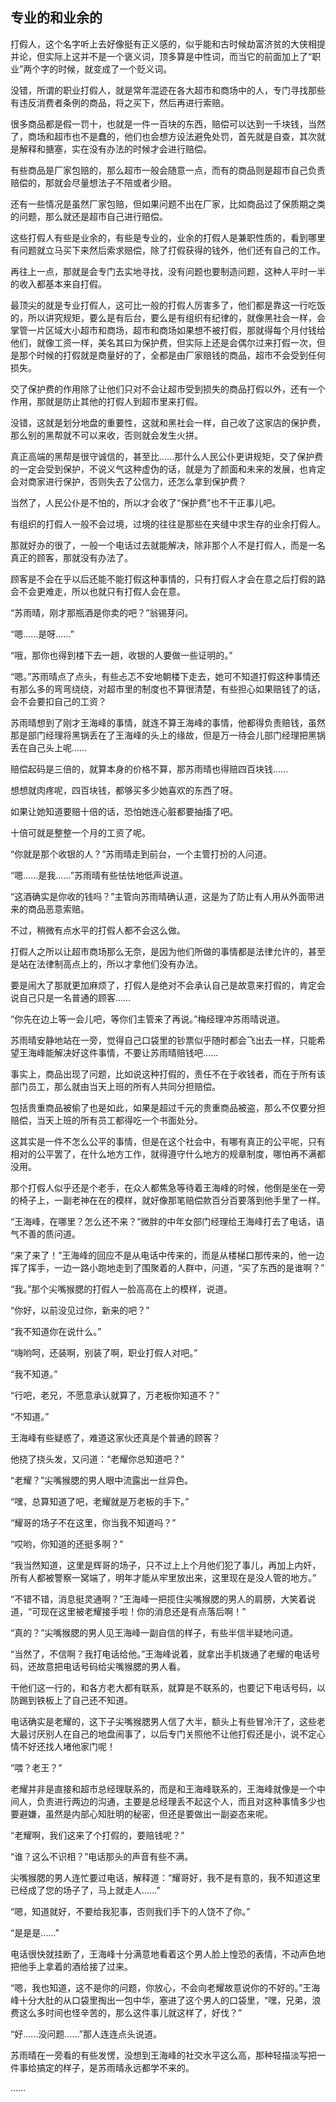 ## 专业的和业余的

打假人，这个名字听上去好像挺有正义感的，似乎能和古时候劫富济贫的大侠相提并论，但实际上这并不是一个褒义词，顶多算是中性词，而当它的前面加上了“职业”两个字的时候，就变成了一个贬义词。

没错，所谓的职业打假人，就是常年混迹在各大超市和商场中的人，专门寻找那些有违反消费者条例的商品，将之买下，然后再进行索赔。

很多商品都是假一罚十，也就是一件一百块的东西，赔偿可以达到一千块钱，当然了，商场和超市也不是蠢的，他们也会想方设法避免处罚，首先就是自查，其次就是解释和搪塞，实在没有办法的时候才会进行赔偿。

有些商品是厂家包赔的，那么超市一般会随意一点，而有的商品则是超市自己负责赔偿的，那就会尽量想法子不陪或者少赔。

还有一些情况是虽然厂家包赔，但如果问题不出在厂家，比如商品过了保质期之类的问题，那么就还是超市自己进行赔偿。

这些打假人有些是业余的，有些是专业的，业余的打假人是兼职性质的，看到哪里有问题就立马买下来然后索求赔偿，除了打假获得的钱外，他们还有自己的工作。

再往上一点，那就是会专门去实地寻找，没有问题也要制造问题，这种人平时一半的收入都基本来自打假。

最顶尖的就是专业打假人，这可比一般的打假人厉害多了，他们都是靠这一行吃饭的，所以讲究规矩，要么是有后台，要么是有组织有纪律的，就像黑社会一样，会掌管一片区域大小超市和商场，超市和商场如果想不被打假，那就得每个月付钱给他们，就像工资一样，美名其曰为保护费，但实际上还是会偶尔过来打假一次，但是那个时候的打假就是商量好的了，全都是由厂家赔钱的商品，超市不会受到任何损失。

交了保护费的作用除了让他们只对不会让超市受到损失的商品打假以外，还有一个作用，那就是防止其他的打假人到超市里来打假。

没错，这就是划分地盘的重要性，这就和黑社会一样，自己收了这家店的保护费，那么别的黑帮就不可以来收，否则就会发生火拼。

真正高端的黑帮是很守诚信的，甚至比……那什么人民公仆更讲规矩，交了保护费的一定会受到保护，不说义气这种虚伪的话，就是为了颜面和未来的发展，也肯定会对商家进行保护，否则失去了公信力，还怎么拿到保护费？

当然了，人民公仆是不怕的，所以才会收了“保护费”也不干正事儿吧。

有组织的打假人一般不会过境，过境的往往是那些在夹缝中求生存的业余打假人。

那就好办的很了，一般一个电话过去就能解决，除非那个人不是打假人，而是一名真正的顾客，那就没有办法了。

顾客是不会在乎以后还能不能打假这种事情的，只有打假人才会在意之后打假的路会不会更难走，所以也就只有打假人会在意。

“苏雨晴，刚才那瓶酒是你卖的吧？”翁锡芽问。

“嗯……是呀……”

“哦，那你也得到楼下去一趟，收银的人要做一些证明的。”

“嗯。”苏雨晴点了点头，有些忐忑不安地朝楼下走去，她可不知道打假这种事情还有那么多的弯弯绕绕，对超市里的制度也不算很清楚，有些担心如果赔钱了的话，会不会要扣自己的工资？

苏雨晴想到了刚才王海峰的事情，就连不算王海峰的事情，他都得负责赔钱，虽然那是部门经理将黑锅丢在了王海峰的头上的缘故，但是万一待会儿部门经理把黑锅丢在自己头上呢……

赔偿起码是三倍的，就算本身的价格不算，那苏雨晴也得赔四百块钱……

想想就肉疼呢，四百块钱，都够买多少她喜欢的东西了呀。

如果让她知道要赔十倍的话，恐怕她连心脏都要抽搐了吧。

十倍可就是整整一个月的工资了呢。

“你就是那个收银的人？”苏雨晴走到前台，一个主管打扮的人问道。

“嗯……是我……”苏雨晴有些怯怯地低声说道。

“这酒确实是你收的钱吗？”主管向苏雨晴确认道，这是为了防止有人用从外面带进来的商品恶意索赔。

不过，稍微有点水平的打假人都不会这么做。

打假人之所以让超市商场那么无奈，是因为他们所做的事情都是法律允许的，甚至是站在法律制高点上的，所以才拿他们没有办法。

要是闹大了那就更加麻烦了，打假人是绝对不会承认自己是故意来打假的，肯定会说自己只是一名普通的顾客……

“你先在边上等一会儿吧，等你们主管来了再说。”梅经理冲苏雨晴说道。

苏雨晴安静地站在一旁，觉得自己口袋里的钞票似乎随时都会飞出去一样，只能希望王海峰能解决好这件事情，不要让苏雨晴赔钱吧……

事实上，商品出现了问题，比如说这种打假的，责任不在于收钱者，而在于所有该部门员工，那么就由当天上班的所有人共同分担赔偿。

包括贵重商品被偷了也是如此，如果是超过千元的贵重商品被盗，那么不仅要分担赔偿，当天上班的所有员工都得吃一个书面处分。

这其实是一件不怎么公平的事情，但是在这个社会中，有哪有真正的公平呢，只有相对的公平罢了，在什么地方工作，就得遵守什么地方的规章制度，哪怕再不满都没用。

那个打假人似乎还是个老手，在众人都焦急等待着王海峰的时候，他倒是坐在一旁的椅子上，一副老神在在的模样，就好像那笔赔偿款百分百要落到他手里了一样。

“王海峰，在哪里？怎么还不来？”微胖的中年女部门经理给王海峰打去了电话，语气不善的质问道。

“来了来了！”王海峰的回应不是从电话中传来的，而是从楼梯口那传来的，他一边挥了挥手，一边一路小跑地走到了围聚着的人群中，问道，“买了东西的是谁啊？”

“我。”那个尖嘴猴腮的打假人一脸高高在上的模样，说道。

“你好，以前没见过你，新来的吧？”

“我不知道你在说什么。”

“嗨哟呵，还装啊，别装了啊，职业打假人对吧。”

“我不知道。”

“行吧，老兄，不愿意承认就算了，万老板你知道不？”

“不知道。”

王海峰有些疑惑了，难道这家伙还真是个普通的顾客？

他挠了挠头发，又问道：“老耀你总知道吧？”

“老耀？”尖嘴猴腮的男人眼中流露出一丝异色。

“嘿，总算知道了吧，老耀就是万老板的手下。”

“耀哥的场子不在这里，你当我不知道吗？”

“哎哟，你知道的还挺多啊？”

“我当然知道，这里是辉哥的场子，只不过上上个月他们犯了事儿，再加上内奸，所有人都被警察一窝端了，明年才能从牢里放出来，这里现在是没人管的地方。”

“不错不错，消息挺灵通啊？”王海峰一把揽住尖嘴猴腮的男人的肩膀，大笑着说道，“可现在这里被老耀接手啦！你的消息还是有点落后啊！”

“真的？”尖嘴猴腮的男人见王海峰一副自信的样子，有些半信半疑地问道。

“当然了，不信啊？我打电话给他。”王海峰说着，就拿出手机拨通了老耀的电话号码，还故意把电话号码给尖嘴猴腮的男人看。

干他们这一行的，和各方老大都有联系，就算是不联系的，也要记下电话号码，以防踢到铁板上了自己还不知道。

电话确实是老耀的，这下子尖嘴猴腮男人信了大半，额头上有些冒冷汗了，这些老大最讨厌别人在自己的地盘闹事了，以后专门关照他不让他打假还是小，说不定心情不好还找人堵他家门呢！

“喂？老王？”

老耀并非是直接和超市总经理联系的，而是和王海峰联系的，王海峰就像是一个中间人，负责进行两边的沟通，主要是总经理丢不起这个人，而且对这种事情多少也要避嫌，虽然是内部心知肚明的秘密，但还是要做出一副姿态来呢。

“老耀啊，我们这来了个打假的，要赔钱呢？”

“谁？这么不识相？”电话那头的声音有些不满。

尖嘴猴腮的男人连忙要过电话，解释道：“耀哥好，我不是有意的，我不知道这里已经成了您的场子了，马上就走人……”

“嗯，知道就好，不要给我犯事，否则我们手下的人饶不了你。”

“是是是……”

电话很快就挂断了，王海峰十分满意地看着这个男人脸上惶恐的表情，不动声色地把他手上拿着的酒给接了过来。

“嗯，我也知道，这不是你的问题，你放心，不会向老耀故意说你的不好的。”王海峰十分大肚的从口袋里掏出一包中华，塞进了这个男人的口袋里，“嘿，兄弟，浪费这么多时间也怪辛苦的，那么这件事儿就这样了，好伐？”

“好……没问题……”那人连连点头说道。

苏雨晴在一旁看的有些发愣，没想到王海峰的社交水平这么高，那种轻描淡写把一件事给搞定的样子，是苏雨晴永远都学不来的。

……
